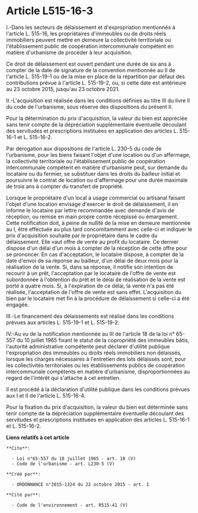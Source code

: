 # Article L515-16-3

I.-Dans les secteurs de délaissement et d'expropriation mentionnés à l'article L. 515-16, les propriétaires d'immeubles ou de
droits réels immobiliers peuvent mettre en demeure la collectivité territoriale ou l'établissement public de coopération
intercommunale compétent en matière d'urbanisme de procéder à leur acquisition. 

Ce droit de délaissement est ouvert pendant une durée de six ans à compter de la date de signature de la convention
mentionnée au II de l'article L. 515-19-1 ou de la mise en place de la répartition par défaut des contributions prévue à
l'article L. 515-19-2, ou, si cette date est antérieure au 23 octobre 2015, jusqu'au 23 octobre 2021. 

II.-L'acquisition est réalisée dans les conditions définies au titre III du livre II du code de l'urbanisme, sous réserve des
dispositions du présent II. 

Pour la détermination du prix d'acquisition, la valeur du bien est appréciée sans tenir compte de la dépréciation
supplémentaire éventuelle découlant des servitudes et prescriptions instituées en application des articles L. 515-16-1 et L.
515-16-2. 

Par dérogation aux dispositions de l'article L. 230-5 du code de l'urbanisme, pour les biens faisant l'objet d'une location
ou d'un affermage, la collectivité territoriale ou l'établissement public de coopération intercommunale compétent en matière
d'urbanisme peut, sur demande du locataire ou du fermier, se substituer dans les droits du bailleur initial et poursuivre le
contrat de location ou d'affermage pour une durée maximale de trois ans à compter du transfert de propriété. 

Lorsque le propriétaire d'un local à usage commercial ou artisanal faisant l'objet d'une location envisage d'exercer le droit
de délaissement, il en informe le locataire par lettre recommandée avec demande d'avis de réception, ou remise en main propre
contre récépissé ou émargement. Cette notification doit, à peine de nullité de la mise en demeure mentionnée au I, être
effectuée au plus tard concomitamment avec celle-ci et indiquer le prix d'acquisition souhaité par le propriétaire dans le
cadre du délaissement. Elle vaut offre de vente au profit du locataire. Ce dernier dispose d'un délai d'un mois à compter de
la réception de cette offre pour se prononcer. En cas d'acceptation, le locataire dispose, à compter de la date d'envoi de sa
réponse au bailleur, d'un délai de deux mois pour la réalisation de la vente. Si, dans sa réponse, il notifie son intention
de recourir à un prêt, l'acceptation par le locataire de l'offre de vente est subordonnée à l'obtention du prêt et le délai
de réalisation de la vente est porté à quatre mois. Si, à l'expiration de ce délai, la vente n'a pas été réalisée,
l'acceptation de l'offre de vente est sans effet. L'acquisition du bien par le locataire met fin à la procédure de
délaissement si celle-ci a été engagée. 

III.-Le financement des délaissements est réalisé dans les conditions prévues aux articles L. 515-19-1 et L. 515-19-2. 

IV.-Au vu de la notification mentionnée au III de l'article 18 de la loi n° 65-557 du 10 juillet 1965 fixant le statut de la
copropriété des immeubles bâtis, l'autorité administrative compétente peut déclarer d'utilité publique l'expropriation des
immeubles ou droits réels immobiliers non délaissés, lorsque les charges nécessaires à l'entretien des lots délaissés sont,
pour les collectivités territoriales ou les établissements publics de coopération intercommunale compétents en matière
d'urbanisme, disproportionnées au regard de l'intérêt qui s'attache à cet entretien. 

Il est procédé à la déclaration d'utilité publique dans les conditions prévues aux I et II de l'article L. 515-16-4. 

Pour la fixation du prix d'acquisition, la valeur du bien est déterminée sans tenir compte de la dépréciation supplémentaire
éventuelle découlant des servitudes et prescriptions instituées en application des articles L. 515-16-1 et L. 515-16-2.

**Liens relatifs à cet article**

	**Cite**:

	  - Loi n°65-557 du 10 juillet 1965 - art. 18 (V)
	  - Code de l'urbanisme - art. L230-5 (V)

	**Créé par**:

	  - ORDONNANCE n°2015-1324 du 22 octobre 2015 - art. 1

	**Cité par**:

	  - Code de l'environnement - art. R515-41 (V)
